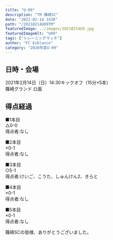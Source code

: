 ```yaml
---
title: "U-09"
description: "TM 篠崎SC"
date: "2021-02-14 1430"
path: "/20210214U09TM"
featuredImage: ../images/20210214U9.jpg
featuredImageAlt: "U09"
tags: ["トレーニングマッチ"]
author: "FC Esblanco"
category: "2020年度U-09"
---
```



## 日時・会場

2021年2月14日（日）14:30キックオフ（15分×5本）<br>
篠崎グランド ロ面


## 得点経過

■1本目<br>
△0-0<br>
得点者:なし

■2本目<br>
×0-1<br>
得点者:なし

■3本目<br>
○5-1<br>
得点者:けいご、こうた、しゅんけん2、きらと

■4本目<br>
×0-1<br>
得点者:なし

■5本目<br>
×0-1<br>
得点者:なし


篠崎SCの皆様、ありがとうございました。
